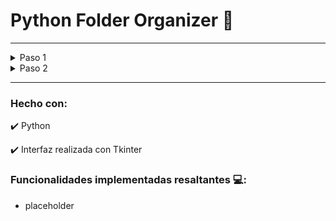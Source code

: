 # Python Folder Organizer 📂
---

<details>
  <summary>Paso 1</summary>
  
  <img src="assets/folder_organizer_1.gif" alt="">
  
  
</details>


<details>
  <summary>Paso 2</summary>
  
  <img src="assets/folder_organizer_extension_add.gif" alt="">
  
  
</details>


---
### Hecho con:
 ✔️ Python
  
 ✔️ Interfaz realizada con Tkinter
 



### Funcionalidades implementadas resaltantes 💻:
- placeholder 
